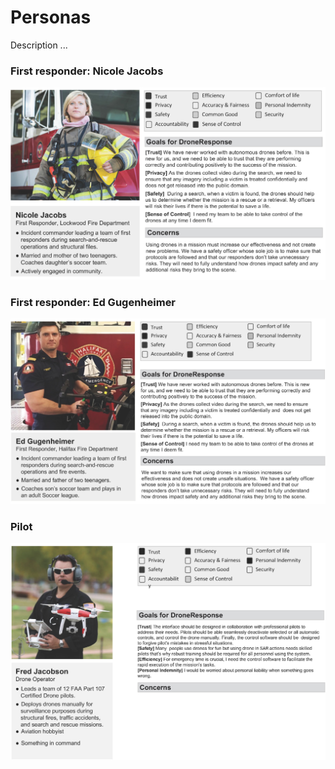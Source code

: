 # Personas

Description ...

### First responder: Nicole Jacobs

![First responder -- Nicole Jacobs](first-responder-woman.jpg)

### First responder: Ed Gugenheimer

![First responder -- Ed Gugenheimer](first-responder-man.jpg)

### Pilot

![Pilot](pilot.jpg)
